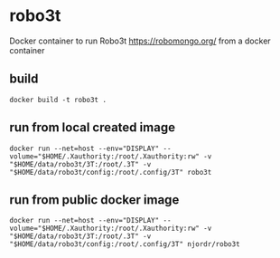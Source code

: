 # robo3t
Docker container to run Robo3t https://robomongo.org/ from a docker container

## build
```
docker build -t robo3t .
```

## run from local created image
```
docker run --net=host --env="DISPLAY" --volume="$HOME/.Xauthority:/root/.Xauthority:rw" -v "$HOME/data/robo3t/3T:/root/.3T" -v "$HOME/data/robo3t/config:/root/.config/3T" robo3t
```

## run from public docker image
```
docker run --net=host --env="DISPLAY" --volume="$HOME/.Xauthority:/root/.Xauthority:rw" -v "$HOME/data/robo3t/3T:/root/.3T" -v "$HOME/data/robo3t/config:/root/.config/3T" njordr/robo3t
```
